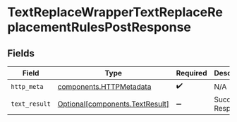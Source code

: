 # TextReplaceWrapperTextReplaceReplacementRulesPostResponse


## Fields

| Field                                                                    | Type                                                                     | Required                                                                 | Description                                                              |
| ------------------------------------------------------------------------ | ------------------------------------------------------------------------ | ------------------------------------------------------------------------ | ------------------------------------------------------------------------ |
| `http_meta`                                                              | [components.HTTPMetadata](../../models/components/httpmetadata.md)       | :heavy_check_mark:                                                       | N/A                                                                      |
| `text_result`                                                            | [Optional[components.TextResult]](../../models/components/textresult.md) | :heavy_minus_sign:                                                       | Successful Response                                                      |